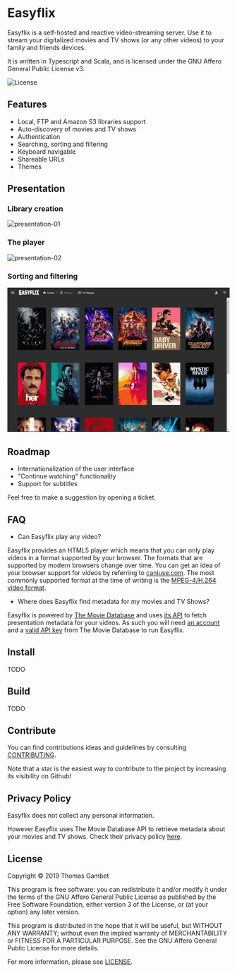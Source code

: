 # Easyflix

Easyflix is a self-hosted and reactive video-streaming server. Use it to stream your digitalized movies and TV shows (or any other videos) to your family and friends devices.

It is written in Typescript and Scala, and is licensed under the GNU Affero General Public License v3.

![License](https://img.shields.io/github/license/tgambet/easyflix.svg?color=green&style=flat-square)

## Features

* Local, FTP and Amazon S3 libraries support
* Auto-discovery of movies and TV shows
* Authentication
* Searching, sorting and filtering
* Keyboard navigable
* Shareable URLs
* Themes

## Presentation

### Library creation

![presentation-01](https://raw.githubusercontent.com/easyflix/easyflix-assets/master/gifs/presentation-01-library.gif)

### The player

![presentation-02](https://raw.githubusercontent.com/easyflix/easyflix-assets/master/gifs/presentation-02-player.gif)

### Sorting and filtering

![presentation-03](https://raw.githubusercontent.com/easyflix/easyflix-assets/master/gifs/presentation-03-filters.gif)

## Roadmap

* Internationalization of the user interface
* "Continue watching" functionality
* Support for subtitles

Feel free to make a suggestion by opening a ticket.

## FAQ

* Can Easyflix play any video?

Easyflix provides an HTML5 player which means that you can only play videos in a format supported by your browser. The formats that are supported by modern browsers change over time. You can get an idea of your browser support for videos by referring to [caniuse.com](https://caniuse.com/#search=video). The most commonly supported format at the time of writing is the [MPEG-4/H.264 video format](https://caniuse.com/#feat=mpeg4).

* Where does Easyflix find metadata for my movies and TV Shows?

Easyflix is powered by [The Movie Database](https://www.themoviedb.org/) and uses [its API](https://developers.themoviedb.org) to fetch presentation metadata for your videos. As such you will need [an account](https://www.themoviedb.org/account/signup) and a [valid API key](https://www.themoviedb.org/settings/api) from The Movie Database to run Easyflix.

## Install

TODO

## Build

TODO

## Contribute

You can find contributions ideas and guidelines by consulting [CONTRIBUTING](https://github.com/tgambet/easyflix/blob/master/CONTRIBUTING.md).

Note that a star is the easiest way to contribute to the project by increasing its visibility on Github!

## Privacy Policy

Easyflix does not collect any personal information. 

However Easyflix uses The Movie Database API to retrieve metadata about your movies and TV shows. Check their privacy policy [here](https://www.themoviedb.org/privacy-policy).

## License

Copyright © 2019 Thomas Gambet

This program is free software: you can redistribute it and/or modify it under the terms of the GNU Affero General Public License as published by the Free Software Foundation, either version 3 of the License, or (at your option) any later version.

This program is distributed in the hope that it will be useful, but WITHOUT ANY WARRANTY; without even the implied warranty of MERCHANTABILITY or FITNESS FOR A PARTICULAR PURPOSE. See the GNU Affero General Public License for more details.

For more information, please see [LICENSE](https://github.com/tgambet/easyflix/blob/master/LICENSE).
